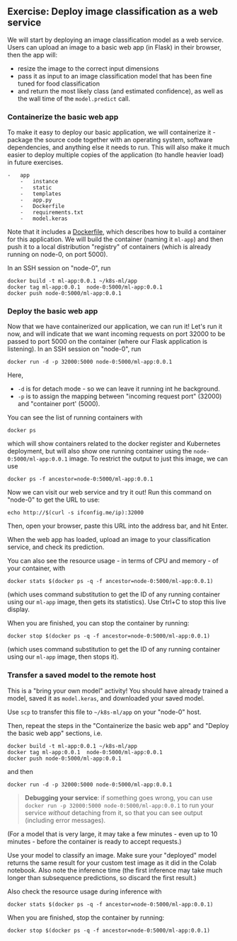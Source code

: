 ## Exercise: Deploy image classification as a web service

We will start by deploying an image classification model as a web service. Users can upload an image to a basic web app (in Flask) in their browser, then the app will:

* resize the image to the correct input dimensions
* pass it as input to an image classification model that has been fine tuned for food classification
* and return the most likely class (and estimated confidence), as well as the wall time of the `model.predict` call.

### Containerize the basic web app

To make it easy to deploy our basic application, we will containerize it - package the source code together with an operating system, software dependencies, and anything else it needs to run. This will also make it much easier to deploy multiple copies of the application (to handle heavier load) in future exercises.

```
-   app
    -   instance
    -   static
    -   templates
    -   app.py
    -   Dockerfile
    -   requirements.txt
    -   model.keras
```

Note that it includes a [Dockerfile](https://github.com/teaching-on-testbeds/k8s-ml/blob/main/app/Dockerfile), which describes how to build a container for this application. We will build the container (naming it `ml-app`) and then push it to a local distribution "registry" of containers (which is already running on node-0, on port 5000).

In an SSH session on "node-0", run

```
docker build -t ml-app:0.0.1 ~/k8s-ml/app
docker tag ml-app:0.0.1  node-0:5000/ml-app:0.0.1
docker push node-0:5000/ml-app:0.0.1
```

### Deploy the basic web app

Now that we have containerized our application, we can run it! Let's run it now, and will indicate that we want incoming requests on port 32000 to be passed to port 5000 on the container (where our Flask application is listening). In an SSH session on "node-0", run

```
docker run -d -p 32000:5000 node-0:5000/ml-app:0.0.1
```

Here, 

-   `-d` is for detach mode - so we can leave it running int he background.
-   `-p` is to assign the mapping between "incoming request port" (32000) and "container port' (5000).


You can see the list of running containers with 

```
docker ps
```

which will show containers related to the docker register and Kubernetes deployment, but will also show one running container using the `node-0:5000/ml-app:0.0.1` image. To restrict the output to just this image, we can use

```
docker ps -f ancestor=node-0:5000/ml-app:0.0.1
```

Now we can visit our web service and try it out! Run this command on "node-0" to get the URL to use:

```
echo http://$(curl -s ifconfig.me/ip):32000
```

Then, open your browser, paste this URL into the address bar, and hit Enter.

When the web app has loaded, upload an image to your classification service, and check its prediction.

You can also see the resource usage - in terms of CPU and memory - of your container, with 

```
docker stats $(docker ps -q -f ancestor=node-0:5000/ml-app:0.0.1)
```

(which uses command substitution to get the ID of any running container using our `ml-app` image, then gets its statistics). Use Ctrl+C to stop this live display.


When you are finished, you can stop the container by running:


```
docker stop $(docker ps -q -f ancestor=node-0:5000/ml-app:0.0.1)
```

(which uses command substitution to get the ID of any running container using our `ml-app` image, then stops it).

### Transfer a saved model to the remote host

This is a "bring your own model" activity! You should have already trained a model, saved it as `model.keras`, and downloaded your saved model.

Use `scp` to transfer this file to `~/k8s-ml/app` on your "node-0" host.

Then, repeat the steps in the "Containerize the basic web app" and "Deploy the basic web app" sections, i.e. 

```
docker build -t ml-app:0.0.1 ~/k8s-ml/app
docker tag ml-app:0.0.1  node-0:5000/ml-app:0.0.1
docker push node-0:5000/ml-app:0.0.1
```

and then

```
docker run -d -p 32000:5000 node-0:5000/ml-app:0.0.1
```

> **Debugging your service**: if something goes wrong, you can use `docker run -p 32000:5000 node-0:5000/ml-app:0.0.1` to run your service *without* detaching from it, so that you can see output (including error messages).

(For a model that is very large, it may take a few minutes - even up to 10 minutes - before the container is ready to accept requests.)

Use your model to classify an image. Make sure your "deployed" model returns the same result for your custom test image as it did in the Colab notebook. Also note the inference time (the first inference may take much longer than subsequence predictions, so discard the first result.)

Also check the resource usage during inference with

```
docker stats $(docker ps -q -f ancestor=node-0:5000/ml-app:0.0.1)
```

When you are finished, stop the container by running:

```
docker stop $(docker ps -q -f ancestor=node-0:5000/ml-app:0.0.1)
```
